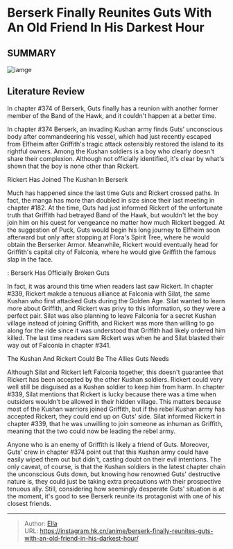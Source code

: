 # Berserk Finally Reunites Guts With An Old Friend In His Darkest Hour


## SUMMARY 

![iamge](https://static1.srcdn.com/wordpress/wp-content/uploads/2023/09/guts-battles-silat-the-kushan.jpg)

## Literature Review

In chapter #374 of Berserk, Guts finally has a reunion with another former member of the Band of the Hawk, and it couldn&#39;t happen at a better time.





In chapter #374 Berserk, an invading Kushan army finds Guts&#39; unconscious body after commandeering his vessel, which had just recently escaped from Elfheim after Griffith&#39;s tragic attack ostensibly restored the island to its rightful owners. Among the Kushan soldiers is a boy who clearly doesn&#39;t share their complexion. Although not officially identified, it&#39;s clear by what&#39;s shown that the boy is none other than Rickert.





 Rickert Has Joined The Kushan In Berserk 
          

Much has happened since the last time Guts and Rickert crossed paths. In fact, the manga has more than doubled in size since their last meeting in chapter #182. At the time, Guts had just informed Rickert of the unfortunate truth that Griffith had betrayed Band of the Hawk, but wouldn&#39;t let the boy join him on his quest for vengeance no matter how much Rickert begged. At the suggestion of Puck, Guts would begin his long journey to Elfheim soon afterward but only after stopping at Flora&#39;s Spirit Tree, where he would obtain the Berserker Armor. Meanwhile, Rickert would eventually head for Griffith&#39;s capital city of Falconia, where he would give Griffith the famous slap in the face.

 : Berserk Has Officially Broken Guts

In fact, it was around this time when readers last saw Rickert. In chapter #339, Rickert makde a tenuous alliance at Falconia with Silat, the same Kushan who first attacked Guts during the Golden Age. Silat wanted to learn more about Griffith, and Rickert was privy to this information, so they were a perfect pair. Silat was also planning to leave Falconia for a secret Kushan village instead of joining Griffith, and Rickert was more than willing to go along for the ride since it was understood that Griffith had likely ordered him killed. The last time readers saw Rickert was when he and Silat blasted their way out of Falconia in chapter #341.






 The Kushan And Rickert Could Be The Allies Guts Needs 
          

Although Silat and Rickert left Falconia together, this doesn&#39;t guarantee that Rickert has been accepted by the other Kushan soldiers. Rickert could very well still be disguised as a Kushan soldier to keep him from harm. In chapter #339, Silat mentions that Rickert is lucky because there was a time when outsiders wouldn&#39;t be allowed in their hidden village. This matters because most of the Kushan warriors joined Griffith, but if the rebel Kushan army has accepted Rickert, they could end up on Guts&#39; side. Silat informed Rickert in chapter #339, that he was unwilling to join someone as inhuman as Griffith, meaning that the two could now be leading the rebel army.

Anyone who is an enemy of Griffith is likely a friend of Guts. Moreover, Guts&#39; crew in chapter #374 point out that this Kushan army could have easily wiped them out but didn&#39;t, casting doubt on their evil intentions. The only caveat, of course, is that the Kushan soldiers in the latest chapter chain the unconscious Guts down, but knowing how renowned Guts&#39; destructive nature is, they could just be taking extra precautions with their prospective tenuous ally. Still, considering how seemingly desperate Guts&#39; situation is at the moment, it&#39;s good to see Berserk reunite its protagonist with one of his closest friends.






---

> Author: [Ella](https://instagram.hk.cn/)  
> URL: https://instagram.hk.cn/anime/berserk-finally-reunites-guts-with-an-old-friend-in-his-darkest-hour/  

